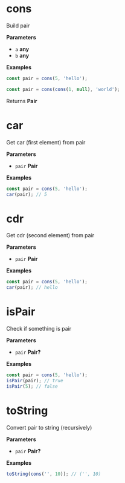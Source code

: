 <!-- Generated by documentation.js. Update this documentation by updating the source code. -->

# cons

Build pair

**Parameters**

-   `a` **any** 
-   `b` **any** 

**Examples**

```javascript
const pair = cons(5, 'hello');
```

```javascript
const pair = cons(cons(1, null), 'world');
```

Returns **Pair** 

# car

Get car (first element) from pair

**Parameters**

-   `pair` **Pair** 

**Examples**

```javascript
const pair = cons(5, 'hello');
car(pair); // 5
```

# cdr

Get cdr (second element) from pair

**Parameters**

-   `pair` **Pair** 

**Examples**

```javascript
const pair = cons(5, 'hello');
car(pair); // hello
```

# isPair

Check if something is pair

**Parameters**

-   `pair` **Pair?** 

**Examples**

```javascript
const pair = cons(5, 'hello');
isPair(pair); // true
isPair(5); // false
```

# toString

Convert pair to string (recursively)

**Parameters**

-   `pair` **Pair?** 

**Examples**

```javascript
toString(cons('', 10)); // ('', 10)
```
